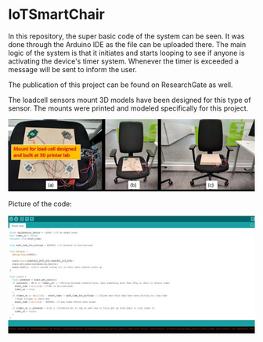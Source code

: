 # IoTSmartChair

In this repository, the super basic code of the system can be seen. It was done through the Arduino IDE as the file can be uploaded there.
The main logic of the system is that it initiates and starts looping to see if anyone is activating the device's timer system.
Whenever the timer is exceeded a message will be sent to inform the user.

The publication of this project can be found on ResearchGate as well.

The loadcell sensors mount 3D models have been designed for this type of sensor. The mounts were printed and modeled specifically for this project.


![Alt text](a-Wooden-Frame-with-Four-Loadcells-b-Smart-IoT-chair-with-loadcells-and_W640.jpg)


Picture of the code:


![Alt text](The-Arduino-IDE-code-snippet_W640.jpg)

